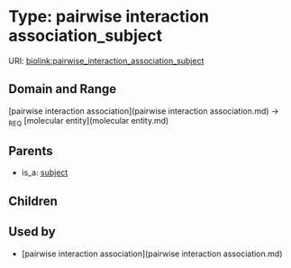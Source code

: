 
# Type: pairwise interaction association_subject




URI: [biolink:pairwise_interaction_association_subject](https://w3id.org/biolink/vocab/pairwise_interaction_association_subject)


## Domain and Range

[pairwise interaction association](pairwise interaction association.md) ->  <sub>REQ</sub> [molecular entity](molecular entity.md)

## Parents

 *  is_a: [subject](subject.md)

## Children


## Used by

 * [pairwise interaction association](pairwise interaction association.md)
